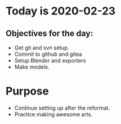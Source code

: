 # Today is 2020-02-23

## Objectives for the day:

- Get git and svn setup.
- Commit to github and gitea
- Setup Blender and exporters
- Make models.


# Purpose

- Continue setting up after the reformat.
- Practice making awesome arts.
